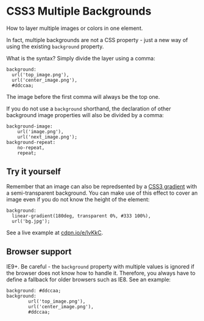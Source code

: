 CSS3 Multiple Backgrounds
=========================

How to layer multiple images or colors in one element.

In fact, multiple backgrounds are not a CSS property - just a new way of using
the existing `background` property.

What is the syntax? Simply divide the layer using a comma:

~~~~~~~~~~~~~~~~~~~~~~~~~~~~~~~~~~~~~~~~~~~~~~~~~~~~~~~~~~~~~~~~~~~~~~~~~~~~~~~~
background:
  url('top_image.png'),
  url('center_image.png'),
  #ddccaa;
~~~~~~~~~~~~~~~~~~~~~~~~~~~~~~~~~~~~~~~~~~~~~~~~~~~~~~~~~~~~~~~~~~~~~~~~~~~~~~~~

The image before the first comma will always be the top one.

If you do not use a `background` shorthand, the declaration of other background
image properties will also be divided by a comma:

~~~~~~~~~~~~~~~~~~~~~~~~~~~~~~~~~~~~~~~~~~~~~~~~~~~~~~~~~~~~~~~~~~~~~~~~~~~~~~~~
background-image:
    url('image.png'),
    url('next_image.png');
background-repeat:
    no-repeat,
    repeat;
~~~~~~~~~~~~~~~~~~~~~~~~~~~~~~~~~~~~~~~~~~~~~~~~~~~~~~~~~~~~~~~~~~~~~~~~~~~~~~~~

Try it yourself
---------------

Remember that an image can also be repredsented by a [CSS3
gradient](<css3-gradients.md>) with a semi-transparent background. You can make
use of this effect to cover an image even if you do not know the height of the
element:

~~~~~~~~~~~~~~~~~~~~~~~~~~~~~~~~~~~~~~~~~~~~~~~~~~~~~~~~~~~~~~~~~~~~~~~~~~~~~~~~
background:
  linear-gradient(180deg, transparent 0%, #333 100%),
  url('bg.jpg');
~~~~~~~~~~~~~~~~~~~~~~~~~~~~~~~~~~~~~~~~~~~~~~~~~~~~~~~~~~~~~~~~~~~~~~~~~~~~~~~~

See a live example at [cdpn.io/e/lvKkC](<http://cdpn.io/e/lvKkC>).

Browser support
---------------

IE9+. Be careful - the `background` property with multiple values is ignored if
the browser does not know how to handle it. Therefore, you always have to define
a fallback for older browsers such as IE8. See an example:

~~~~~~~~~~~~~~~~~~~~~~~~~~~~~~~~~~~~~~~~~~~~~~~~~~~~~~~~~~~~~~~~~~~~~~~~~~~~~~~~
background: #ddccaa;
background:
        url('top_image.png'),
        url('center_image.png'),
        #ddccaa;
~~~~~~~~~~~~~~~~~~~~~~~~~~~~~~~~~~~~~~~~~~~~~~~~~~~~~~~~~~~~~~~~~~~~~~~~~~~~~~~~
